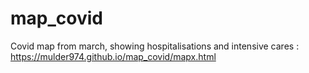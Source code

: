 # map_covid
Covid map from march, showing hospitalisations and intensive cares : https://mulder974.github.io/map_covid/mapx.html
